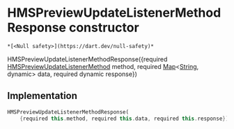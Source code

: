 


# HMSPreviewUpdateListenerMethodResponse constructor




    *[<Null safety>](https://dart.dev/null-safety)*



HMSPreviewUpdateListenerMethodResponse({required [HMSPreviewUpdateListenerMethod](../../hmssdk_flutter/HMSPreviewUpdateListenerMethod-class.md) method, required [Map](https://api.flutter.dev/flutter/dart-core/Map-class.html)&lt;[String](https://api.flutter.dev/flutter/dart-core/String-class.html), dynamic> data, required dynamic response})





## Implementation

```dart
HMSPreviewUpdateListenerMethodResponse(
    {required this.method, required this.data, required this.response});
```







